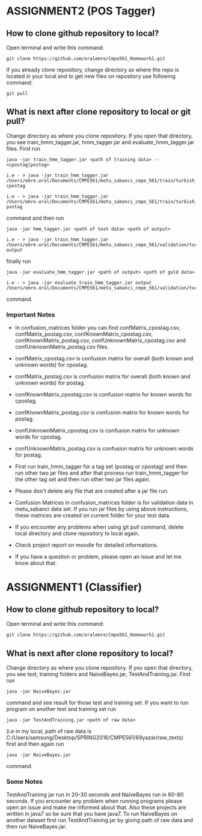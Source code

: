 # ASSIGNMENT2 (POS Tagger)

## How to clone github repository to local?

Open terminal and write this command:

    git clone https://github.com/oralemre/Cmpe561_Homework1.git
    
If you already clone repository, change directory as where the repo is located in your local and to get new files on repository use following command:

    git pull
    
## What is next after clone repository to local or git pull?
 
Change directory as where you clone repository. If you open that directory, you see train_hmm_tagger.jar, hmm_tagger.jar and evaluate_hmm_tagger.jar files. First run 
 
    java -jar train_hmm_tagger.jar <path of training data> -- <cpostag|postag>
    
    i.e - > java -jar train_hmm_tagger.jar /Users/emre.oral/Documents/CMPE561/metu_sabanci_cmpe_561/train/turkish_metu_sabanci_train.conll cpostag
    
    i.e - > java -jar train_hmm_tagger.jar /Users/emre.oral/Documents/CMPE561/metu_sabanci_cmpe_561/train/turkish_metu_sabanci_train.conll postag
 
command and then run 

    java -jar hmm_tagger.jar <path of test data> <path of output>
    
    i.e - > java -jar train_hmm_tagger.jar /Users/emre.oral/Documents/CMPE561/metu_sabanci_cmpe_561/validation/turkish_metu_sabanci_val.conll output
    
finally run

    java -jar evaluate_hmm_tagger.jar <path of output> <path of gold data>
    
    i.e - > java -jar evaluate_train_hmm_tagger.jar output /Users/emre.oral/Documents/CMPE561/metu_sabanci_cmpe_561/validation/turkish_metu_sabanci_val.conll 

command.

### Important Notes

* In confusion_matrices folder you can find confMatrix_cpostag.csv, confMatrix_postag.csv, confKnownMatrix_cpostag.csv, confKnownMatrix_postag.csv, confUnknownMatrix_cpostag.csv and confUnknownMatrix_postag.csv files.

* confMatrix_cpostag.csv is confusion matrix for overall (both known and unknown words) for cpostag.

* confMatrix_postag.csv is confusion matrix for overall (both known and unknown words) for postag.

* confKnownMatrix_cpostag.csv is confusion matrix for known words for cpostag.

* confKnownMatrix_postag.csv is confusion matrix for known words for postag.

* confUnknownMatrix_cpostag.csv is confusion matrix for unknown words for cpostag.

* confUnknownMatrix_postag.csv is confusion matrix for unknown words for postag.

* First run train_hmm_tagger for a tag set (postag or cpostag) and then run other two jar files and after that process run train_hmm_tagger for the other tag set and then run other two jar files again.
 
* Please don't delete any file that are created after a jar file run.

* Confusion Matrices in confusion_matrices folder is for validation data in metu_sabanci data set. If you run jar files by using above instructions, these matrices are created on current folder for your test data.

* If you encounter any problems when using git pull command, delete local directory and clone repository to local again.
 
* Check project report on moodle for detailed informations.

* If you have a question or problem, please open an issue and let me know about that.

# ASSIGNMENT1 (Classifier)

## How to clone github repository to local?

Open terminal and write this command:

    git clone https://github.com/oralemre/Cmpe561_Homework1.git

## What is next after clone repository to local?
 
Change directory as where you clone repository. If you open that directory, you see test, training folders and  NaiveBayes.jar, TestAndTraining.jar. First run 
 
    java -jar NaiveBayes.jar
 
command and see result for those test and training set. If you want to run program on another test and training set run

    java -jar TestAndTraining.jar <path of raw data> 

(i.e in my local, path of raw data is C:/Users/samsung/Desktop/SPRING2016/CMPE561/69yazar/raw_texts)    
first and then again run 

    java -jar NaiveBayes.jar
    
command.

### Some Notes

TestAndTraining jar run in 20-30 seconds and NaiveBayes run in 60-80 seconds. If you encounter any problem when running programs please open an issue and make me informed about that. Also these projects are written in java7 so be sure that you have java7. To run NaiveBayes on another dataset first run TestAndTraining jar by giving path of raw data and then run NaiveBayes.jar.








